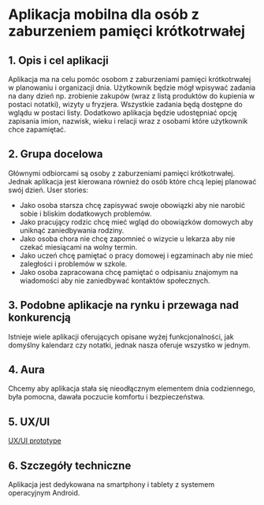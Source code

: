 # Aplikacja mobilna dla osób z zaburzeniem pamięci krótkotrwałej
## 1. Opis i cel aplikacji
Aplikacja ma na celu pomóc osobom z zaburzeniami pamięci krótkotrwałej w planowaniu i organizacji
dnia. Użytkownik będzie mógł wpisywać zadania na dany dzień np. zrobienie zakupów (wraz z listą
produktów do kupienia w postaci notatki), wizyty u fryzjera. Wszystkie zadania będą dostępne do wglądu w postaci listy.
Dodatkowo aplikacja będzie udostępniać opcję zapisania imion, nazwisk, wieku i relacji wraz z osobami które użytkownik chce zapamiętać.
## 2. Grupa docelowa
Głównymi odbiorcami są osoby z zaburzeniami pamięci krótkotrwałej. Jednak aplikacja jest
kierowana również do osób które chcą lepiej planować swój dzień.
User stories:
* Jako osoba starsza chcę zapisywać swoje obowiązki aby nie narobić sobie i bliskim
dodatkowych problemów.
* Jako pracujący rodzic chcę mieć wgląd do obowiązków domowych aby uniknąć
zaniedbywania rodziny.
* Jako osoba chora nie chcę zapomnieć o wizycie u lekarza aby nie czekać miesiącami na wolny
termin.
* Jako uczeń chcę pamiętać o pracy domowej i egzaminach aby nie mieć zaległości i
problemów w szkole.
* Jako osoba zapracowana chcę pamiętać o odpisaniu znajomym na wiadomości aby nie
zaniedbywać kontaktów społecznych.
## 3. Podobne aplikacje na rynku i przewaga nad konkurencją
Istnieje wiele aplikacji oferujących opisane wyżej funkcjonalności, jak domyślny kalendarz czy notatki,
jednak nasza oferuje wszystko w jednym.
## 4. Aura
Chcemy aby aplikacja stała się nieodłącznym elementem dnia codziennego, była pomocna, dawała
poczucie komfortu i bezpieczeństwa.
## 5. UX/UI
[UX/UI prototype](https://marvelapp.com/prototype/fadi107)
## 6. Szczegóły techniczne
Aplikacja jest dedykowana na smartphony i tablety z systemem operacyjnym Android. 
